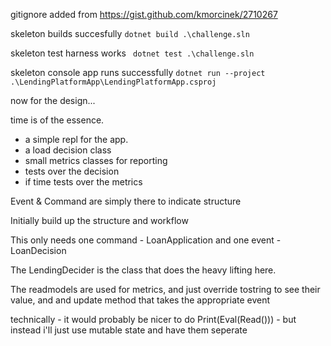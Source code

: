 gitignore added from https://gist.github.com/kmorcinek/2710267

skeleton builds succesfully ```dotnet build .\challenge.sln```


skeleton test harness works ``` dotnet test .\challenge.sln```


skeleton console app runs successfully ```dotnet run --project .\LendingPlatformApp\LendingPlatformApp.csproj```

now for the design... 

time is of the essence. 

* a simple repl for the app.
* a load decision class
* small metrics classes for reporting
* tests over the decision
* if time tests over the metrics


Event & Command are simply there to indicate structure

Initially build up the structure and workflow

This only needs one command - LoanApplication 
and one event - LoanDecision

The LendingDecider is the class that does the heavy lifting here.

The readmodels are used for metrics, and just override tostring to see their value, and and update method that takes the appropriate event 

technically - it would probably be nicer to do 
Print(Eval(Read())) - but instead i'll just use mutable state and have them seperate